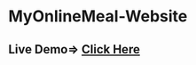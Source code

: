 # MyOnlineMeal-Website

## Live Demo=> <a href="https://sannidhya-kushwaha.github.io/MyOnlineMeal-Website/">Click Here</a>
